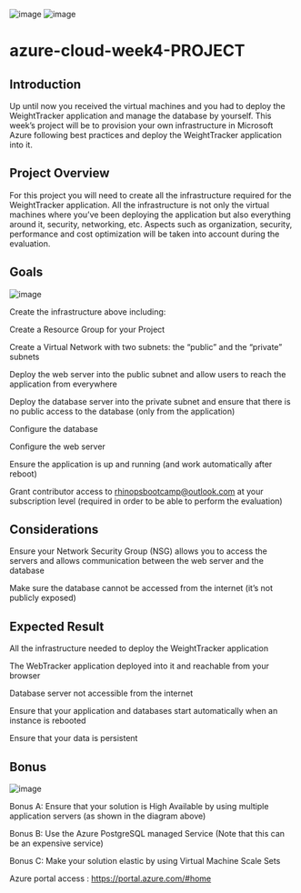 ![image](https://bootcamp.rhinops.io/images/cloud.gif)
![image](https://bootcamp.rhinops.io/images/azure-logo.png)
# azure-cloud-week4-PROJECT

## Introduction
Up until now you received the virtual machines and you had to deploy the WeightTracker application and manage the database by yourself. This week’s project will be to provision your own infrastructure in Microsoft Azure following best practices and deploy the WeightTracker application into it.

## Project Overview
For this project you will need to create all the infrastructure required for the WeightTracker application. All the infrastructure is not only the virtual machines where you’ve been deploying the application but also everything around it, security, networking, etc. Aspects such as organization, security, performance and cost optimization will be taken into account during the evaluation.

## Goals
![image](https://bootcamp.rhinops.io/images/week-3-project-basic.png)

Create the infrastructure above including:

Create a Resource Group for your Project

Create a Virtual Network with two subnets: the “public” and the “private” subnets

Deploy the web server into the public subnet and allow users to reach the application from everywhere

Deploy the database server into the private subnet and ensure that there is no public access to the database (only from the application)

Configure the database

Configure the web server

Ensure the application is up and running (and work automatically after reboot)

Grant contributor access to rhinopsbootcamp@outlook.com at your subscription level (required in order to be able to perform the evaluation)

## Considerations
Ensure your Network Security Group (NSG) allows you to access the servers and allows communication between the web server and the database

Make sure the database cannot be accessed from the internet (it’s not publicly exposed)

## Expected Result
All the infrastructure needed to deploy the WeightTracker application

The WebTracker application deployed into it and reachable from your browser

Database server not accessible from the internet

Ensure that your application and databases start automatically when an instance is rebooted

Ensure that your data is persistent

## Bonus
![image](https://bootcamp.rhinops.io/images/week-3-project-bonus.png)

Bonus A: Ensure that your solution is High Available by using multiple application servers (as shown in the diagram above)

Bonus B: Use the Azure PostgreSQL managed Service (Note that this can be an expensive service)

Bonus C: Make your solution elastic by using Virtual Machine Scale Sets

Azure portal access : https://portal.azure.com/#home
